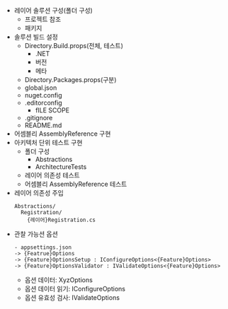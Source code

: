 - 레이어 솔루션 구성(폴더 구성)
  - 프로젝트 참조
  - 패키지
- 솔루션 빌드 설정
  - Directory.Build.props(전체, 테스트)
    - .NET
    - 버전
    - 메타
  - Directory.Packages.props(구분)
  - global.json
  - nuget.config
  - .editorconfig
    - fILE SCOPE
  - .gitignore
  - README.md
- 어셈블리 AssemblyReference 구현
- 아키텍처 단위 테스트 구현
  - 폴더 구성
    - Abstractions
    - ArchitectureTests
  - 레이어 의존성 테스트
  - 어셈블리 AssemblyReference 테스트
- 레이어 의존성 주입
  ```
  Abstractions/
    Registration/
      {레이어}Registration.cs
  ```
- 관찰 가능션 옵션
  ```
  - appsettings.json
  -> {Featrue}Options
  -> {Feature}OptionsSetup : IConfigureOptions<{Feature}Options>
  -> {Feature}OptionsValidator : IValidateOptions<{Feature}Options>
  ```
  - 옵션 데이터: XyzOptions
  - 옵션 데이터 읽기: IConfigureOptions
  - 옵션 유효성 검사: IValidateOptions
